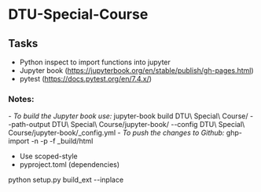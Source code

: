# DTU-Special-Course

## Tasks
- Python inspect to import functions into jupyter
- Jupyter book (https://jupyterbook.org/en/stable/publish/gh-pages.html)
- pytest (https://docs.pytest.org/en/7.4.x/)


### Notes:
*- To build the Jupyter book use:* jupyter-book build DTU\ Special\ Course/ --path-output DTU\ Special\ Course/jupyter-book/ --config DTU\ Special\ Course/jupyter-book/_config.yml
*- To push the changes to Github:* ghp-import -n -p -f _build/html

- Use scoped-style
- pyproject.toml (dependencies)


python setup.py build_ext --inplace